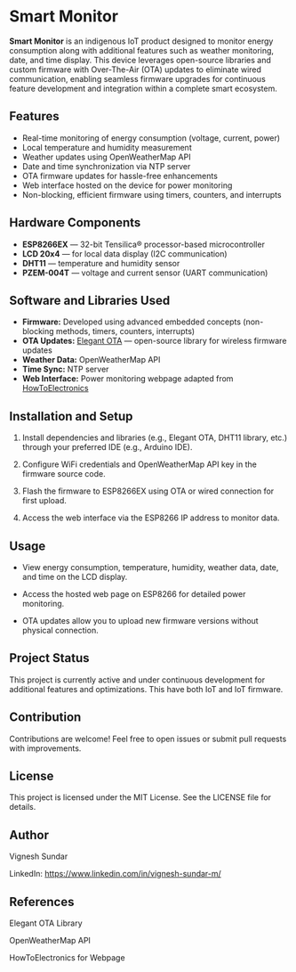 # Smart Monitor

**Smart Monitor** is an indigenous IoT product designed to monitor energy consumption along with additional features such as weather monitoring, date, and time display. This device leverages open-source libraries and custom firmware with Over-The-Air (OTA) updates to eliminate wired communication, enabling seamless firmware upgrades for continuous feature development and integration within a complete smart ecosystem.

## Features

- Real-time monitoring of energy consumption (voltage, current, power)
- Local temperature and humidity measurement
- Weather updates using OpenWeatherMap API
- Date and time synchronization via NTP server
- OTA firmware updates for hassle-free enhancements
- Web interface hosted on the device for power monitoring
- Non-blocking, efficient firmware using timers, counters, and interrupts


## Hardware Components

- **ESP8266EX** — 32-bit Tensilica® processor-based microcontroller  
- **LCD 20x4** — for local data display (I2C communication)  
- **DHT11** — temperature and humidity sensor  
- **PZEM-004T** — voltage and current sensor (UART communication)  


## Software and Libraries Used

- **Firmware:** Developed using advanced embedded concepts (non-blocking methods, timers, counters, interrupts)  
- **OTA Updates:** [Elegant OTA](https://docs.elegantota.pro/) — open-source library for wireless firmware updates  
- **Weather Data:** OpenWeatherMap API  
- **Time Sync:** NTP server  
- **Web Interface:** Power monitoring webpage adapted from [HowToElectronics](https://howtoelectronics.com)  


## Installation and Setup

1. Install dependencies and libraries (e.g., Elegant OTA, DHT11 library, etc.) through your preferred IDE (e.g., Arduino IDE).

2. Configure WiFi credentials and OpenWeatherMap API key in the firmware source code.

3. Flash the firmware to ESP8266EX using OTA or wired connection for first upload.

4. Access the web interface via the ESP8266 IP address to monitor data.

## Usage

- View energy consumption, temperature, humidity, weather data, date, and time on the LCD display.

- Access the hosted web page on ESP8266 for detailed power monitoring.

- OTA updates allow you to upload new firmware versions without physical connection.

## Project Status

This project is currently active and under continuous development for additional features and optimizations. This have both IoT and IoT firmware. 

## Contribution

Contributions are welcome! Feel free to open issues or submit pull requests with improvements.

## License

This project is licensed under the MIT License. See the LICENSE file for details.

## Author

Vignesh Sundar

LinkedIn: https://www.linkedin.com/in/vignesh-sundar-m/

## References

Elegant OTA Library

OpenWeatherMap API

HowToElectronics for Webpage



